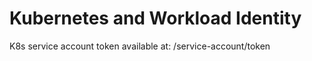 # Kubernetes and Workload Identity

K8s service account token available at:
/service-account/token


